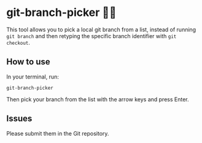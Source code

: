 # git-branch-picker 👨‍💻

This tool allows you to pick a local git branch from a list, instead of running `git branch` and then retyping the specific branch identifier with `git checkout`.

## How to use

In your terminal, run:

`git-branch-picker`

Then pick your branch from the list with the arrow keys and press Enter.

## Issues

Please submit them in the Git repository.
